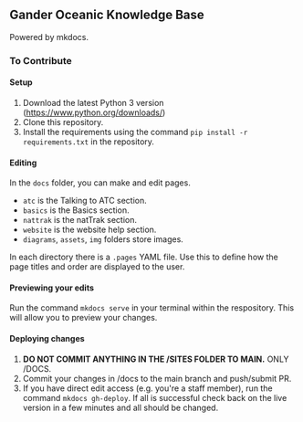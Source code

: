 ## Gander Oceanic Knowledge Base

Powered by mkdocs.

### To Contribute

#### Setup

1. Download the latest Python 3 version (https://www.python.org/downloads/)
2. Clone this repository.
3. Install the requirements using the command `pip install -r requirements.txt` in the repository.


#### Editing

In the `docs` folder, you can make and edit pages. 

- `atc` is the Talking to ATC section.
- `basics` is the Basics section.
- `nattrak` is the natTrak section.
- `website` is the website help section.
- `diagrams`, `assets`, `img` folders store images.

In each directory there is a `.pages` YAML file. Use this to define how the page titles and order are displayed to the user.

#### Previewing your edits

Run the command `mkdocs serve` in your terminal within the respository. This will allow you to preview your changes.

#### Deploying changes

1. **DO NOT COMMIT ANYTHING IN THE /SITES FOLDER TO MAIN.** ONLY /DOCS.
2. Commit your changes in /docs to the main branch and push/submit PR.
3. If you have direct edit access (e.g. you're a staff member), run the command `mkdocs gh-deploy`. If all is successful check back on the live version in a few minutes and all should be changed.
